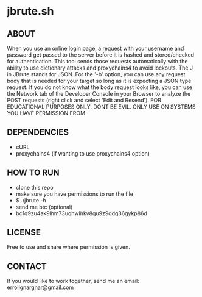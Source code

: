 # jbrute.sh

## ABOUT
When you use an online login page, a request with your username and password get passed to the server before it is hashed and stored/checked for authentication. This tool sends those requests automatically with the ability to use dictionary attacks and proxychains4 to avoid lockouts. The J in JBrute stands for JSON. For the '-b' option, you can use any request body that is needed for your target so long as it is expecting a JSON type request. If you do not know what the body request looks like, you can use the Network tab of the Developer Console in your Browser to analyze the POST requests (right click and select 'Edit and Resend'). FOR EDUCATIONAL PURPOSES ONLY. DONT BE EVIL. ONLY USE ON SYSTEMS YOU HAVE PERMISSION FROM

##  DEPENDENCIES
- cURL
- proxychains4 (if wanting to use proxychains4 option)

## HOW TO RUN
- clone this repo
- make sure you have permissions to run the file
- $ ./jbrute -h
- send me btc (optional)
- bc1q9zu4ak9lhm73uqhwlhkv8gu9z9ddq36gykp86d

## LICENSE
Free to use and share where permission is given. 

## CONTACT
If you would like to work together, send me an email: errollgnargnar@gmail.com
